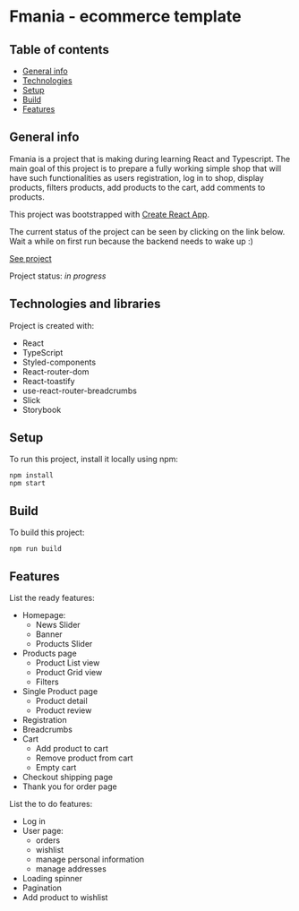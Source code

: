 # Fmania - ecommerce template

## Table of contents

- [General info](#general-info)
- [Technologies](#technologies)
- [Setup](#setup)
- [Build](#build)
- [Features](#features)

## General info

Fmania is a project that is making during learning React and Typescript. The main goal of this project is to prepare a fully working simple shop that will have such functionalities as users registration, log in to shop, display products, filters products, add products to the cart, add comments to products.

This project was bootstrapped with [Create React App](https://github.com/facebook/create-react-app).

The current status of the project can be seen by clicking on the link below. Wait a while on first run because the backend needs to wake up :)

[See project](https://karol-wolski.github.io/fmania/)

Project status: _in progress_

## Technologies and libraries

Project is created with:

- React
- TypeScript
- Styled-components
- React-router-dom
- React-toastify
- use-react-router-breadcrumbs
- Slick
- Storybook

## Setup

To run this project, install it locally using npm:

```
npm install
npm start
```

## Build

To build this project:

```
npm run build
```

## Features

List the ready features:

- Homepage:
  - News Slider
  - Banner
  - Products Slider
- Products page
  - Product List view
  - Product Grid view
  - Filters
- Single Product page
  - Product detail
  - Product review
- Registration
- Breadcrumbs
- Cart
  - Add product to cart
  - Remove product from cart
  - Empty cart
- Checkout shipping page
- Thank you for order page

List the to do features:

- Log in
- User page:
  - orders
  - wishlist
  - manage personal information
  - manage addresses
- Loading spinner
- Pagination
- Add product to wishlist
